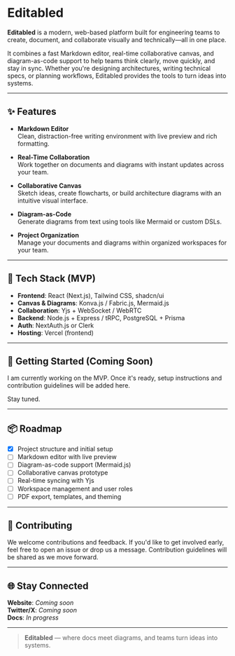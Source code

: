 # Editabled

**Editabled** is a modern, web-based platform built for engineering teams to create, document, and collaborate visually and technically—all in one place.

It combines a fast Markdown editor, real-time collaborative canvas, and diagram-as-code support to help teams think clearly, move quickly, and stay in sync. Whether you're designing architectures, writing technical specs, or planning workflows, Editabled provides the tools to turn ideas into systems.

---

## ✨ Features

- **Markdown Editor**  
  Clean, distraction-free writing environment with live preview and rich formatting.

- **Real-Time Collaboration**  
  Work together on documents and diagrams with instant updates across your team.

- **Collaborative Canvas**  
  Sketch ideas, create flowcharts, or build architecture diagrams with an intuitive visual interface.

- **Diagram-as-Code**  
  Generate diagrams from text using tools like Mermaid or custom DSLs.

- **Project Organization**  
  Manage your documents and diagrams within organized workspaces for your team.

---

## 🧱 Tech Stack (MVP)

- **Frontend**: React (Next.js), Tailwind CSS, shadcn/ui  
- **Canvas & Diagrams**: Konva.js / Fabric.js, Mermaid.js  
- **Collaboration**: Yjs + WebSocket / WebRTC  
- **Backend**: Node.js + Express / tRPC, PostgreSQL + Prisma  
- **Auth**: NextAuth.js or Clerk  
- **Hosting**: Vercel (frontend)  

---

## 🚀 Getting Started (Coming Soon)

I am currently working on the MVP. Once it's ready, setup instructions and contribution guidelines will be added here.

Stay tuned.

---

## 📦 Roadmap

- [x] Project structure and initial setup  
- [ ] Markdown editor with live preview  
- [ ] Diagram-as-code support (Mermaid.js)  
- [ ] Collaborative canvas prototype  
- [ ] Real-time syncing with Yjs  
- [ ] Workspace management and user roles  
- [ ] PDF export, templates, and theming  

---

## 🤝 Contributing

We welcome contributions and feedback. If you'd like to get involved early, feel free to open an issue or drop us a message. Contribution guidelines will be shared as we move forward.

---

## 🌐 Stay Connected

**Website**: _Coming soon_  
**Twitter/X**: _Coming soon_  
**Docs**: _In progress_

---

> **Editabled** — where docs meet diagrams, and teams turn ideas into systems.
